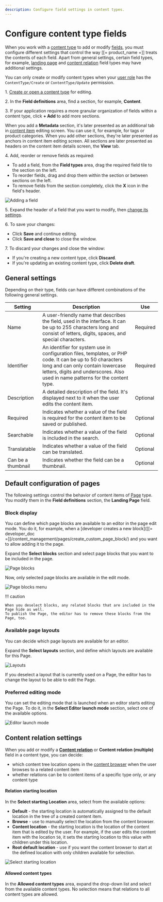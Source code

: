 ```yaml
---
description: Configure field settings in content types.
---
```


# Configure content type fields

When you work with a [content type](content_model.md#content-types) to add or modify [fields](content_model.md#fields-and-field-types),
you must configure different settings that control the way [[= product_name =]]
treats the contents of each field. Apart from general settings, certain field types, for example, [landing page](#default-configuration-of-pages) and [content relation](#content-relation-settings) field types may have additional settings.

You can only create or modify content types when your [user role](../permission_management/work_with_permissions.md) has the `ContentType/Create` or `ContentType/Update` permission.

1\. [Create or open a content type](create_edit_content_types.md) for editing.

2\. In the **Field definitions** area, find a section, for example, **Content**.

3\. If your application requires a more granular organization of fields within a content type, click **+ Add** to add more sections.

When you add a **Metadata** section, it's later presented as an additional tab in [content item](content_items.md) editing screen.
You can use it, for example, for tags or product categories.
When you add other sections, they're later presented as anchors in content item editing screen.
All sections are later presented as headers on the content item details screen, the **View** tab.

4\. Add, reorder or remove fields as required:

- To add a field, from the **Field types** area, drag the required field tile to the section on the left.
- To reorder fields, drag and drop them within the section or between sections on the left.
- To remove fields from the section completely, click the **X** icon in the field's header.

![Adding a field](img/add_field.png "Adding a field")

5\. Expand the header of a field that you want to modify, then [change its settings](#general-settings).

6\. To save your changes:

- Click **Save** and continue editing.
- Click **Save and close** to close the window.

7\. To discard your changes and close the window:

- If you're creating a new content type, click **Discard**.
- If you're updating an existing content type, click **Delete draft**.

## General settings

Depending on their type, fields can have different combinations of the following general settings.

|Setting|Description|Use|
--------|-----------|---|
|Name|A user-friendly name that describes the field, used in the interface. It can be up to 255 characters long and consist of letters, digits, spaces, and special characters.|Required|
|Identifier|An identifier for system use in configuration files, templates, or PHP code. It can be up to 50 characters long and can only contain lowercase letters, digits and underscores. Also used in name patterns for the content type.|Required|
|Description|A detailed description of the field. It's displayed next to it when the user edits the content item.|Optional|
|Required|Indicates whether a value of the field is required for the content item to be saved or published.|Optional|
|Searchable|Indicates whether a value of the field is included in the search.|Optional|
|Translatable|Indicates whether a value of the field can be translated.|Optional|
|Can be a thumbnail|Indicates whether the field can be a thumbnail.|Optional|

## Default configuration of pages

The following settings control the behavior of content items of [Page](../content_management/create_edit_pages.md) type.
You modify them in the **Field definitions** section, the **Landing Page** field.

### Block display

You can define which page blocks are available to an editor in the page edit mode.
You do it, for example, when a [developer creates a new block]([[= developer_doc =]]/content_management/pages/create_custom_page_block/) and you want to allow adding it to the page.

Expand the **Select blocks** section and select page blocks that you want to be included in the page.

![Page blocks](img/select_page_blocks.png "Select page blocks")

Now, only selected page blocks are available in the edit mode.

![Page blocks menu](img/page_blocks_toolbar_selected_blocks.png "Page blocks menu")

!!! caution

    When you deselect blocks, any related blocks that are included in the Page hide as well.
    To publish the Page, the editor has to remove these blocks from the Page, too.

### Available page layouts

You can decide which page layouts are available for an editor.

Expand the **Select layouts** section, and define which layouts are available for this Page.

![Layouts](img/select_layouts.png "Layouts")

If you deselect a layout that is currently used on a Page, the editor has to change the layout to be able to edit the Page.

### Preferred editing mode

You can set the editing mode that is launched when an editor starts editing the Page.
To do it, in the **Select Editor launch mode** section, select one of the available options.

![Editor launch mode](img/select_editor_mode.png "Select Editor launch mode")

## Content relation settings

When you add or modify a **[Content relation](create_edit_content_items.md#relation_field)** or **Content relation (multiple)** field in a content type, you can decide:

- which content tree location opens in the [content browser](content_model.md#content-browser) when the user browses to a related content item
- whether relations can be to content items of a specific type only, or any content type

#### Relation starting location

In the **Select starting Location** area, select from the available options:

- **Default** - the starting location is automatically assigned to the default location in the tree of a created content item.
- **Browse** - use to manually select the location from the content browser.
- **Content location** - the starting location is the location of the content item that is edited by the user. For example, if the user edits the content item with the location `50`, it sets the starting location to this value with children under this location.
- **Root default location** - use if you want the content browser to start at the defined location with only children available for selection.

![Select starting location](img/select_start_location.png "Selecting a starting location")

#### Allowed content types

In the **Allowed content types** area, expand the drop-down list and select from the available content types.
No selection means that relations to all content types are allowed.
